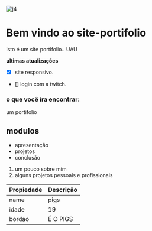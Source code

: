 ![j4](https://pngimg.com/uploads/dinosaur/dinosaur_PNG16573.png)
# **Bem vindo ao site-portifolio**

isto é um site portifolio.. UAU

**ultimas atualizações**
- [x] site responsivo.
- [] login com a twitch.
### **o que você ira encontrar:**

um portifolio

## modulos
* apresentação
* projetos
* conclusão 

1. um pouco sobre mim
2. alguns projetos pessoais e profissionais


Propiedade | Descrição
---------- | ---------
name | pigs
idade | 19
bordao | É O PIGS